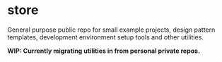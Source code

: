# store
General purpose public repo for small example projects, design pattern templates, development environment setup tools and other utilities.

__WIP: Currently migrating utilities in from personal private repos.__
